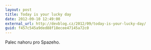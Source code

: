 ```yaml
---
layout: post
title: Today is your lucky day
date: 2012-09-10 12:49:00
external_url: http://devblog.cz/2012/09/today-is-your-lucky-day/
guid: f457c545a9ded88f18ecee47145a72c0
---
```


Palec nahoru pro Spazeho.
